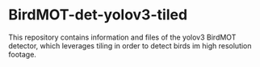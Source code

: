 # BirdMOT-det-yolov3-tiled
This repository contains information and files of the yolov3 BirdMOT detector, which leverages tiling in order to detect birds im high resolution footage.
